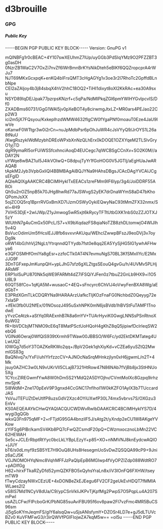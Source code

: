# d3brouille

### GPG

##### Public Key

-----BEGIN PGP PUBLIC KEY BLOCK-----
Version: GnuPG v1

mQINBFg1r0cBEAC+4Y107swXEUhmZ7lUp/uyGGb3PdSIqYMz9O2PFZZBT3g0asDH
0NzrZB1WaC2V7OxZi7nvZf6IWrBmnBrKYsNikDteh5eBlKf6QQZropcprA4rWJu7
NJT69MKxGcxpqK+enKQ4bIFrsQMT3cHgAGYg1v3oe3r2I7RhoTc2GpffdBLnbNpe
CEl2aZAljoy4b3j84sbqX4hV2hhC18OQ2+TiHI1dixyt8oXI2KkRAc+ea30A9sxu
NSYD89IqDE/Jpak77pzrpsKNzrf+c5qPa/NdMIPkqZGI6pmYWlHYGvIpcvIS/Df0
ZXADBms60731/GgG1WAl5jv0pXeBOT4y8cirwmgJtxLZ+MR0ars4PEJao22Cp2W3
ici2m5jX7FQsyou/KxkepIhzdWMW4632fIgCW0fYgaPNf0moauT0Eze4JaU9lwVe
oKanwF0WTtgr3w0i2rCn+nuJpMdbPsr6pOhJuWR4cJsVYyQ9/JrOYS1L26a8tNuU
/KwgRszykIWdMzybhDREoWPxbXnNzQLhErx0kDOQE1OZXYqeM2TLSlvGryO1yjTD
dgR9ymaRI5orFUiWSSfcxhnciAoqD4EUCegc7qlWCBSgCCnXv+SO2K0M//aDAY2N
uYWqe8wBAZ1uI5J4ikVOlwQ+G8dpujTyYr1fGoHOG0V5JGTlj/aEgHUaJwARAQAB
tApkM2Jyb3VpbGxliQI4BBMBAgAiBQJYNa9HAhsDBgsJCAcDAgYVCAIJCgsEFgID
AQIeAQIXgAAKCRC4BCiMlHykITxEEACs1zreFMm9IF6Iyp/3g4/JoiDDRF55AROi
QhSu2nOZ5npB5k70JHg8hwRd77aJSWvgS2yEK7drDnaWYmS8aD47bKhoQPomJsXX
5ojZCOQ5rq1BprrRVGxBmXD7IJzmOSWyOykiEQwyNaC93tMmZFX32nmx/Sel+4H9
7ViH53DjE+2wIJWp/Z1yJmwog5wR5xjt6kRycyTFTtUtbGXK1nbS0zZZJOTXJ5zY
WlUthN7g4uCmGx50PcL/S7+vX9bXqdazFS8qiaNoTZB8zhDLtomwjO4WIJlh5v4Q
BsVucOdimUm5fHcsIEJJ8fb6svxvrAKUqu/WEhcIZwwpBFszJ9eoDVj3v7oyDg9k
oRW14bG/hhVj2NgLt/YtrqnndQTYydb7fst0e8qq2EA5YySjHG5IG1ywhAFHwya6
e3QFOSMHfOmIYa8gEsr+zzfoCTk0AT4N7evmuNgS70BL3KfSMxIIYc/E2MxJJG9F
3DnTGFxepJmKunpQH+ypLJhG7sfz6gXLZtgsSEouQ4gvGu/h/4UVMv5PLHjARsMF
ERP1olSuPU870Nk5qWE9FARMt4dZ7iFSQiYJFen0z7tbuZ2GnLb9HX9+i1O5UBL9
60QT58fCo+1qKjA5M+wusaoC+4EQ+sFncyrc6ChVlJ4oVwyFenBXA8Wg/aEdGbT+
E3PRdXGmTLkCDQRYNa9HARAArzUafkcTIjKOzFnaFG0NchbdZ0Qeyyg72e7xIa5P
+ifEkI3fb0U2NfEx/01NOsozJ495uSxhNPK0mN6jsBVdb1hBVStFuTAMF1TnodwE
yYvzCeAtzk+aStYq0RAExnhB7A8a6mYV+TUArHyviK0GwgLNNSsPSnRtnoX6uW02
fR+IbVDCbjMTNMO9cE6qT8MatPSctUoHQoH4gKhZ8qQ5jipiwfDcIrIeqSW2ebQ6
VGINd6Oeraj0WfQiS939tXrmh9TWaw00JBBSO/W6Fc/yd2EktDKMTateg4ULwUQZ
I0WGg7d5oY3TOAZKeRKWo2qq+/BpV2Gek1qhXiyKd+vCZEa6yuSZtQ2MwmlGS83g
BaQNivq7x/YxFI/uhIYlrfzzcCV+AJNOcNaSrqMHnkzjIyn0xH6jgwmL/n2T+4Mk
jsuy0AZHC3w0LN9vUKrVIl5CLajB7321HtRow47N86NAb7fVjBb8jx3StHNUo5Xg
1CYccZlREGwmfYwA8W0hDm5S2YMdQ2A5DYOjhv/CVmtMoIXc8Gzpq9irhzmvSjnK
5I8WdM+Zne170pEeV9P3gnxd4CcGNC17nflhoI1W0kKZFO1AylX3b7TUccardJAS
YsVuJTEFUZtDeUtIfP8uzsGdV2Xzc4OYiUXwfP30L74mx5vbrvs7S/OXGzu3EnVv
KS0AEQEAAYkCHwQYAQIACQUCWDWvRwIbDAAKCRC4BCiMlHykIYS7D/4wygi3gQGb
wkxQ3Fn975qMF+2+rFTjdG95GA4bnziIF5J/sAtg2t/yXndp2eCU1W8AKgeYVKow
zYIFSg6PlBr/kamSV4Kb8PQ7cFwQZCsmdF20pQ+CWzmxocznoLbMn22VC62HEWAH
Se5c+JCLErRbptRtYyc0bcLkLYBpLEzyY+p85+XO+nNMVNJ8knEydcwAQIO+jJUY
bT6/s0dLmyf9zSB5YE7H9OuQ8UHs8HesegmUoSvDwZQSQQA99cP9+9Jniz6aCJ5K
VGJNOMOHYqNmc8VqhMFFJzPaQlpEpB6MGIwp4fVyOPZIZdp088WdtRO7+pADlfGg
H62+hirxFTkaRZyDfd52ymQZKFBO5xQyhsYraLn8x/iV3IOnFQ6FXHW/tseymTW9
fTwyCdzayNWxCEzUE+4xDONBeZkEJEegu6FV2CF2geUkEvHDQT7fMMIAWLaes2I2
vS8lS7Md1NCyV8dUa/C9/ypCSnVkIiJKPvTjKpfMg2PwpS7O5PqpLu4A207SmPwl
usAZLCFw/FlPcboGrK/PbNG85suAviFBU95f6ov8paw2Fl7vzFmc4MR5BuCS96sm
Jj5gSoKYmJeqmFS/glY6aIsqQw+uSjsANIsfymY+DZOSr4LD7e+gJ5dLTUVcBZv0
KuVFMFwG3/r3irQWVfPGIFIojwZA7kqM5w==
=oI5u
-----END PGP PUBLIC KEY BLOCK-----
